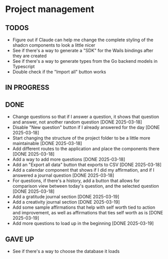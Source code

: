 # Project management

## TODOS

- Figure out if Claude can help me change the complete styling of the shadcn components to look a little nicer
- See if there's a way to generate a "SDK" for the Wails bindings after they are created
- See if there's a way to generate types from the Go backend models in Typescript
- Double check if the "Import all" button works

## IN PROGRESS

## DONE

- Change questions so that if I answer a question, it shows that question and answer, not another random question [DONE 2025-03-18]
- Disable "New question" button if I already answered for the day [DONE 2025-03-18]
- Start changing the structure of the project folder to be a little more maintainable [DONE 2025-03-18]
- Add different routes to the application and place the components there [DONE 2025-03-18]
- Add a way to add more questions [DONE 2025-03-18]
- Add an "Export all data" button that exports to CSV [DONE 2025-03-18]
- Add a calendar component that shows if I did my affirmation, and if I answered a journal question [DONE 2025-03-18]
- For questions, if there's a history, add a button that allows for comparison view between today's question, and the selected question [DONE 2025-03-18]
- Add a gratitude journal section [DONE 2025-03-19]
- Add a creativity journal section [DONE 2025-03-19]
- Add some sample affirmations that help with self worth tied to action and improvement, as well as affirmations that ties self worth as is [DONE 2025-03-19]
- Add more questions to load up in the beginning [DONE 2025-03-19]

## GAVE UP

- See if there's a way to choose the database it loads
